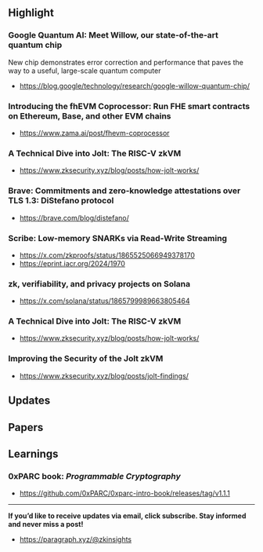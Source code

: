 ## Highlight
### Google Quantum AI: Meet Willow, our state-of-the-art quantum chip
New chip demonstrates error correction and performance that paves the way to a useful, large-scale quantum computer
- <https://blog.google/technology/research/google-willow-quantum-chip/>
### Introducing the fhEVM Coprocessor: Run FHE smart contracts on Ethereum, Base, and other EVM chains
- <https://www.zama.ai/post/fhevm-coprocessor>
### A Technical Dive into Jolt: The RISC-V zkVM
- <https://www.zksecurity.xyz/blog/posts/how-jolt-works/>
### Brave: Commitments and zero-knowledge attestations over TLS 1.3: DiStefano protocol
- <https://brave.com/blog/distefano/>
### Scribe: Low-memory SNARKs via Read-Write Streaming
- <https://x.com/zkproofs/status/1865525066949378170>
- <https://eprint.iacr.org/2024/1970>

### zk, verifiability, and privacy projects on Solana
- <https://x.com/solana/status/1865799989663805464>

### A Technical Dive into Jolt: The RISC-V zkVM
- <https://www.zksecurity.xyz/blog/posts/how-jolt-works/>
### Improving the Security of the Jolt zkVM
- <https://www.zksecurity.xyz/blog/posts/jolt-findings/>
  
## Updates

## Papers

## Learnings
### 0xPARC book: *Programmable Cryptography*
- <https://github.com/0xPARC/0xparc-intro-book/releases/tag/v1.1.1>


---
**If you’d like to receive updates via email, click subscribe. Stay informed and never miss a post!**

- <https://paragraph.xyz/@zkinsights>
